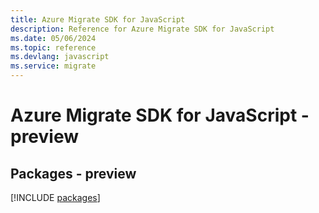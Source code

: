 ```yaml
---
title: Azure Migrate SDK for JavaScript
description: Reference for Azure Migrate SDK for JavaScript
ms.date: 05/06/2024
ms.topic: reference
ms.devlang: javascript
ms.service: migrate
---
```

# Azure Migrate SDK for JavaScript - preview
## Packages - preview
[!INCLUDE [packages](migrate-index.md)]